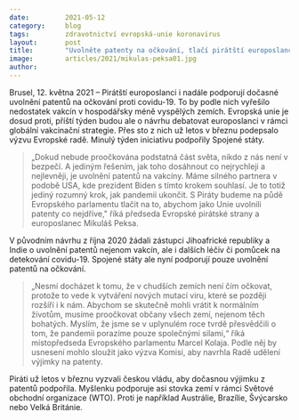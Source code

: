 ```yaml
---
date:         2021-05-12
category:     blog
tags:         zdravotnictví evropská-unie koronavirus
layout:       post
title:        "Uvolněte patenty na očkování, tlačí pirátští europoslanci. Návrhem se bude zabývat europarlament"
image:        articles/2021/mikulas-peksa01.jpg
author:       
---
```

 



Brusel, 12. května 2021 – Pirátští europoslanci i nadále podporují dočasné uvolnění patentů na očkování proti covidu-19. To by podle nich vyřešilo nedostatek vakcín v hospodářsky méně vyspělých zemích. Evropská unie je dosud proti, příští týden budou ale o návrhu debatovat europoslanci v rámci globální vakcinační strategie. Přes sto z nich už letos v březnu podepsalo výzvu Evropské radě. Minulý týden iniciativu podpořily Spojené státy.

> „Dokud nebude proočkována podstatná část světa, nikdo z nás není v bezpečí. A jediným řešením, jak toho dosáhnout co nejrychleji a nejlevněji, je uvolnění patentů na vakcíny. Máme silného partnera v podobě USA, kde prezident Biden s tímto krokem souhlasí. Je to totiž jediný rozumný krok, jak pandemii ukončit. S Piráty budeme na půdě Evropského parlamentu tlačit na to, abychom jako Unie uvolnili patenty co nejdříve," říká předseda Evropské pirátské strany a europoslanec Mikuláš Peksa.

V původním návrhu z října 2020 žádali zástupci Jihoafrické republiky a Indie o uvolnění patentů nejenom vakcín, ale i dalších léčiv či pomůcek na detekování covidu-19. Spojené státy ale nyní podporují pouze uvolnění patentů na očkování.

> „Nesmí docházet k tomu, že v chudších zemích není čím očkovat, protože to vede k vytváření nových mutací viru, které se později rozšíří i k nám. Abychom se skutečně mohli vrátit k normálním životům, musíme proočkovat občany všech zemí, nejenom těch bohatých. Myslím, že jsme se v uplynulém roce tvrdě přesvědčili o tom, že pandemii porazíme pouze společnými silami,“ říká místopředseda Evropského parlamentu Marcel Kolaja. Podle něj by usnesení mohlo sloužit jako výzva Komisi, aby navrhla Radě udělení výjimky na patenty.

Piráti už letos v březnu vyzvali českou vládu, aby dočasnou výjimku z patentů podpořila. Myšlenku podporuje asi stovka zemí v rámci Světové obchodní organizace (WTO). Proti je například Austrálie, Brazílie, Švýcarsko nebo Velká Británie.
